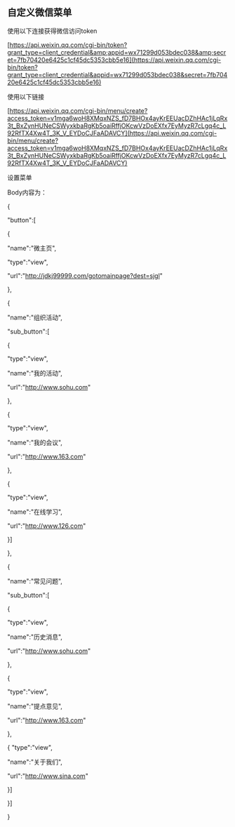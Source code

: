 ## 自定义微信菜单

使用以下连接获得微信访问token

[https://api.weixin.qq.com/cgi-bin/token?grant_type=client_credential&amp;appid=wx71299d053bdec038&amp;secret=7fb70420e6425c1cf45dc5353cbb5e16](https://api.weixin.qq.com/cgi-bin/token?grant_type=client_credential&appid=wx71299d053bdec038&secret=7fb70420e6425c1cf45dc5353cbb5e16)

使用以下链接

[https://api.weixin.qq.com/cgi-bin/menu/create?access_token=v1mga6woH8XMqxNZS_fD7BHOx4ayKrEEUacDZhHAc1jLqRx3t_BxZynHUNeCSWyxkbaRgKb5oaiRffjOKcwVzDoEXfx7EyMyzR7cLgq4c_L92RfTX4Xw4T_3K_V_EYDoCJFaADAVCY](https://api.weixin.qq.com/cgi-bin/menu/create?access_token=v1mga6woH8XMqxNZS_fD7BHOx4ayKrEEUacDZhHAc1jLqRx3t_BxZynHUNeCSWyxkbaRgKb5oaiRffjOKcwVzDoEXfx7EyMyzR7cLgq4c_L92RfTX4Xw4T_3K_V_EYDoCJFaADAVCY)

设置菜单

Body内容为：

{

&quot;button&quot;:[

{

&quot;name&quot;:&quot;微主页&quot;,

&quot;type&quot;:&quot;view&quot;,

&quot;url&quot;:&quot;http://jdkj99999.com/gotomainpage?dest=sjgl&quot;

},

{

&quot;name&quot;:&quot;组织活动&quot;,

&quot;sub_button&quot;:[

{

&quot;type&quot;:&quot;view&quot;,

&quot;name&quot;:&quot;我的活动&quot;,

&quot;url&quot;:&quot;http://www.sohu.com&quot;

},

{

&quot;type&quot;:&quot;view&quot;,

&quot;name&quot;:&quot;我的会议&quot;,

&quot;url&quot;:&quot;http://www.163.com&quot;

},

{

&quot;type&quot;:&quot;view&quot;,

&quot;name&quot;:&quot;在线学习&quot;,

&quot;url&quot;:&quot;http://www.126.com&quot;

}]

},

{

&quot;name&quot;:&quot;常见问题&quot;,

&quot;sub_button&quot;:[

{

&quot;type&quot;:&quot;view&quot;,

&quot;name&quot;:&quot;历史消息&quot;,

&quot;url&quot;:&quot;http://www.sohu.com&quot;

},

{

&quot;type&quot;:&quot;view&quot;,

&quot;name&quot;:&quot;提点意见&quot;,

&quot;url&quot;:&quot;http://www.163.com&quot;

},

{ &quot;type&quot;:&quot;view&quot;,

&quot;name&quot;:&quot;关于我们&quot;,

&quot;url&quot;:&quot;http://www.sina.com&quot;

}]

}]

}